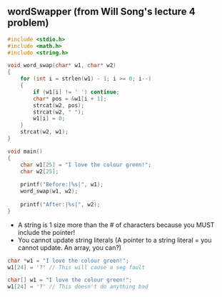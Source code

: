 ## wordSwapper (from Will Song's lecture 4 problem)
```c
#include <stdio.h>
#include <math.h>
#include <string.h>

void word_swap(char* w1, char* w2)
{
    for (int i = strlen(w1) - 1; i >= 0; i--)
    {
        if (w1[i] != ' ') continue;
        char* pos = &w1[i + 1];
        strcat(w2, pos);
        strcat(w2, " ");
        w1[i] = 0;
    }
    strcat(w2, w1);
}

void main()
{
    char w1[25] = "I love the colour green!";
    char w2[25];
  
    printf("Before:|%s|", w1);
    word_swap(w1, w2);
  
    printf("After:|%s|", w2);
}
```
- A string is 1 size more than the # of characters because you MUST include the pointer!
- You cannot update string literals (A pointer to a string literal = you cannot update. An array, you can?)
```c
char *w1 = "I love the colour green!"; 
w1[24] = '?' // This will cause a seg fault

char[] w1 = "I love the colour green!"; 
w1[24] = '?' // This doesn't do anything bad
```
